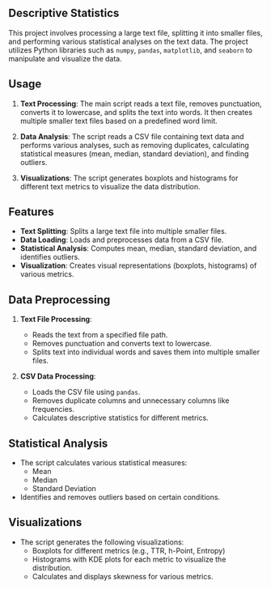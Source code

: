 ## Descriptive Statistics

This project involves processing a large text file, splitting it into smaller files, and performing various statistical analyses on the text data. The project utilizes Python libraries such as `numpy`, `pandas`, `matplotlib`, and `seaborn` to manipulate and visualize the data.


## Usage

1. **Text Processing**: The main script reads a text file, removes punctuation, converts it to lowercase, and splits the text into words. It then creates multiple smaller text files based on a predefined word limit.

2. **Data Analysis**: The script reads a CSV file containing text data and performs various analyses, such as removing duplicates, calculating statistical measures (mean, median, standard deviation), and finding outliers.

3. **Visualizations**: The script generates boxplots and histograms for different text metrics to visualize the data distribution.

## Features

- **Text Splitting**: Splits a large text file into multiple smaller files.
- **Data Loading**: Loads and preprocesses data from a CSV file.
- **Statistical Analysis**: Computes mean, median, standard deviation, and identifies outliers.
- **Visualization**: Creates visual representations (boxplots, histograms) of various metrics.

## Data Preprocessing

1. **Text File Processing**: 
   - Reads the text from a specified file path.
   - Removes punctuation and converts text to lowercase.
   - Splits text into individual words and saves them into multiple smaller files.

2. **CSV Data Processing**:
   - Loads the CSV file using `pandas`.
   - Removes duplicate columns and unnecessary columns like frequencies.
   - Calculates descriptive statistics for different metrics.

## Statistical Analysis

- The script calculates various statistical measures:
  - Mean
  - Median
  - Standard Deviation
- Identifies and removes outliers based on certain conditions.

## Visualizations

- The script generates the following visualizations:
  - Boxplots for different metrics (e.g., TTR, h-Point, Entropy)
  - Histograms with KDE plots for each metric to visualize the distribution.
  - Calculates and displays skewness for various metrics.
